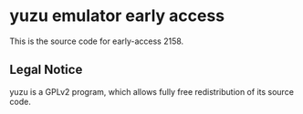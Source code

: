 yuzu emulator early access
=============

This is the source code for early-access 2158.

## Legal Notice

yuzu is a GPLv2 program, which allows fully free redistribution of its source code.